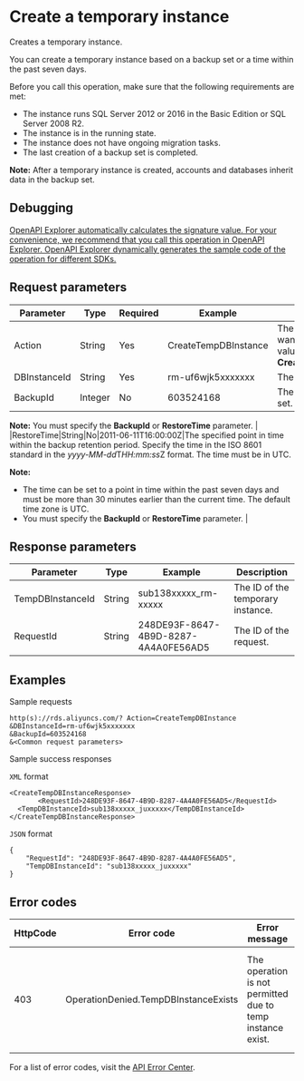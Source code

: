 # Create a temporary instance

Creates a temporary instance.

You can create a temporary instance based on a backup set or a time within the past seven days.

Before you call this operation, make sure that the following requirements are met:

-   The instance runs SQL Server 2012 or 2016 in the Basic Edition or SQL Server 2008 R2.
-   The instance is in the running state.
-   The instance does not have ongoing migration tasks.
-   The last creation of a backup set is completed.

**Note:** After a temporary instance is created, accounts and databases inherit data in the backup set.


## Debugging

[OpenAPI Explorer automatically calculates the signature value. For your convenience, we recommend that you call this operation in OpenAPI Explorer. OpenAPI Explorer dynamically generates the sample code of the operation for different SDKs.](https://api.aliyun.com/#product=Rds&api=CreateTempDBInstance&type=RPC&version=2014-08-15)

## Request parameters

|Parameter|Type|Required|Example|Description|
|---------|----|--------|-------|-----------|
|Action|String|Yes|CreateTempDBInstance|The operation that you want to perform. Set the value to **CreateTempDBInstance**. |
|DBInstanceId|String|Yes|rm-uf6wjk5xxxxxxx|The ID of the instance. |
|BackupId|Integer|No|603524168|The ID of the backup set.

 **Note:** You must specify the **BackupId** or **RestoreTime** parameter. |
|RestoreTime|String|No|2011-06-11T16:00:00Z|The specified point in time within the backup retention period. Specify the time in the ISO 8601 standard in the *yyyy-MM-dd*T*HH:mm:ss*Z format. The time must be in UTC.

 **Note:**

-   The time can be set to a point in time within the past seven days and must be more than 30 minutes earlier than the current time. The default time zone is UTC.
-   You must specify the **BackupId** or **RestoreTime** parameter. |

## Response parameters

|Parameter|Type|Example|Description|
|---------|----|-------|-----------|
|TempDBInstanceId|String|sub138xxxxx\_rm-xxxxx|The ID of the temporary instance. |
|RequestId|String|248DE93F-8647-4B9D-8287-4A4A0FE56AD5|The ID of the request. |

## Examples

Sample requests

```
http(s)://rds.aliyuncs.com/? Action=CreateTempDBInstance
&DBInstanceId=rm-uf6wjk5xxxxxxx
&BackupId=603524168
&<Common request parameters>
```

Sample success responses

`XML` format

```
<CreateTempDBInstanceResponse>
       <RequestId>248DE93F-8647-4B9D-8287-4A4A0FE56AD5</RequestId>
  <TempDBInstanceId>sub138xxxxx_juxxxxx</TempDBInstanceId>
</CreateTempDBInstanceResponse>
```

`JSON` format

```
{
    "RequestId": "248DE93F-8647-4B9D-8287-4A4A0FE56AD5",
    "TempDBInstanceId": "sub138xxxxx_juxxxxx"
}
```

## Error codes

|HttpCode|Error code|Error message|Description|
|--------|----------|-------------|-----------|
|403|OperationDenied.TempDBInstanceExists|The operation is not permitted due to temp instance exist.|This message returned because the temporary instance already exists.|

For a list of error codes, visit the [API Error Center](https://error-center.alibabacloud.com/status/product/Rds).

